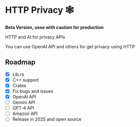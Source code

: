 # HTTP Privacy 🕸️

**Beta Version, usse with caution for production**

HTTP and AI for privacy APIs

You can use OpenAI API and others for get privacy using HTTP

## Roadmap

- [x] Lib.rs
- [x] C++ support
- [x] Crates
- [x] Fix bugs and issues
- [x] OpenAI API
- [ ] Gemini API
- [ ] GPT-4 API
- [ ] Amazon API
- [ ] Release in 2025 and open source 
